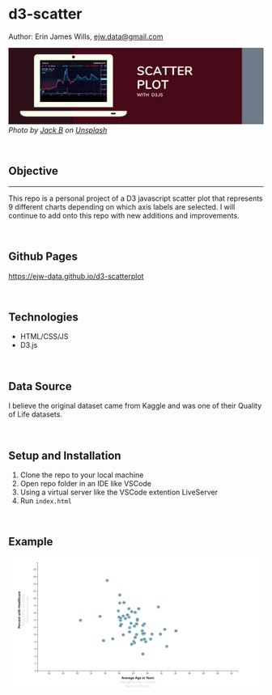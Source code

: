 # d3-scatter  

Author:  Erin James Wills, ejw.data@gmail.com  

![D3 Scatter Plot](./assets/images/scatter-plot-d3.png)  
<cite>Photo by [Jack B](https://unsplash.com/@nervum?utm_source=unsplash&utm_medium=referral&utm_content=creditCopyText) on [Unsplash](https://unsplash.com/s/photos/candlestick-chart?utm_source=unsplash&utm_medium=referral&utm_content=creditCopyText)</cite>

<br>

## Objective 

<hr>

This repo is a personal project of a D3 javascript scatter plot that represents 9 different charts depending on which axis labels are selected.  I will continue to add onto this repo with new additions and improvements.
 
<br>  

## Github Pages  

https://ejw-data.github.io/d3-scatterplot

<br>

## Technologies    
*  HTML/CSS/JS
*  D3.js

<br>

## Data Source  
I believe the original dataset came from Kaggle and was one of their Quality of Life datasets.  

<br>

## Setup and Installation  
1. Clone the repo to your local machine
1. Open repo folder in an IDE like VSCode
1. Using a virtual server like the VSCode extention LiveServer
1. Run `index.html`  

<br>

## Example

![D3 Scatterplot Graphic with Multiple Axis](./assets/images/d3-scatter-example.png)

<br>



